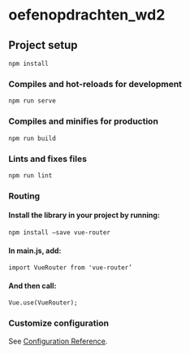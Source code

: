 # oefenopdrachten_wd2

## Project setup
```
npm install
```

### Compiles and hot-reloads for development
```
npm run serve
```

### Compiles and minifies for production
```
npm run build
```

### Lints and fixes files
```
npm run lint
```

### Routing
#### Install the library in your project by running:
```
npm install –save vue-router
```
#### In main.js, add:
```
import VueRouter from 'vue-router’
```
#### And then call:
```
Vue.use(VueRouter);
```


### Customize configuration
See [Configuration Reference](https://cli.vuejs.org/config/).
